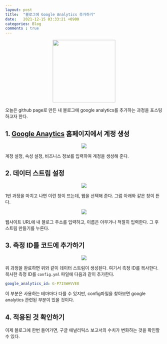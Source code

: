 ```yaml
---
layout: post
title:  "블로그에 Google Analytics 추가하기"
date:   2021-12-15 03:33:21 +0900
categories: Blog
comments : true
---
```

<p align = "center">
    <img src= "https://user-images.githubusercontent.com/80762534/146059498-ba3fd55a-4a9a-4352-adee-5e2699222d07.png" height = 200>
</p>

오늘은 github page로 만든 내 블로그에 google analytics를 추가하는 과정을 포스팅하고자 한다.

## 1. **[Google Anaytics](https://analytics.google.com/analytics/web/#/) 홈페이지에서 계정 생성**
 <p align = "center">
    <img src= "https://user-images.githubusercontent.com/80762534/146060015-1f505990-8046-4b7a-be23-f836003dd3ef.PNG">
</p>
  계정 설정, 속성 설정, 비즈니스 정보를 입력하여 계정을 생성해 준다.

## 2. **데이터 스트림 설정**
<p align = "center">
    <img src= "https://user-images.githubusercontent.com/80762534/146060428-fe7be335-6455-413f-b889-d5d88288b572.PNG">
</p>

  1번 과정을 마치고 나면 이런 창이 뜨는데, 웹을 선택해 준다. 그럼 아래와 같은 창이 뜬다.

<p align = "center">
    <img src= "https://user-images.githubusercontent.com/80762534/146060664-6d88b7d9-857f-4f59-acc8-42c2002aaf03.PNG">
</p>

  웹사이트 URL에 내 블로그 주소를 입력하고, 이름은 아무거나 적절히 입력한다. 그 후 스트림 만들기를 누른다. 


## 3. **측정 ID를 코드에 추가하기**

<p align = "center">
    <img src= "https://user-images.githubusercontent.com/80762534/146061502-363258ab-6009-4ab8-8681-e10eb494b04c.PNG">
</p>

  위 과정을 완료하면 위와 같이 데이터 스트림이 생성된다. 여기서 측정 ID를 복사한다. 복사한 측정 ID를 `config.yml` 파일에 다음과 같이 추가한다.

  ```yml
  google_analytics_id: G-P71SWHVVE8
  ```

  이 부분은 사용하는 테마마다 다를 수 있지만, config파일을 찾아보면 google analytics 관련된 부분이 있을 것이다.

## 4. 적용된 것 확인하기

이제 블로그에 한번 들어가면, 구글 애널리틱스 보고서의 수치가 변화하는 것을 확인할 수 있다.